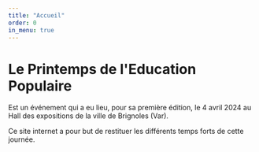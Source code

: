 ```yaml
---
title: "Accueil"
order: 0
in_menu: true
---
```

# Le Printemps de l'Education Populaire

Est un événement qui a eu lieu, pour sa première édition, le 4 avril 2024 au Hall des expositions de la ville de Brignoles (Var).

Ce site internet a pour but de restituer les différents temps forts de cette journée. 